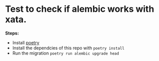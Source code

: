 # Test to check if alembic works with xata.

**Steps:**
- Install [poetry](https://python-poetry.org/docs/#installation)
- Install the dependcies of this repo with `poetry install`
- Run the migration `poetry run alembic upgrade head`
